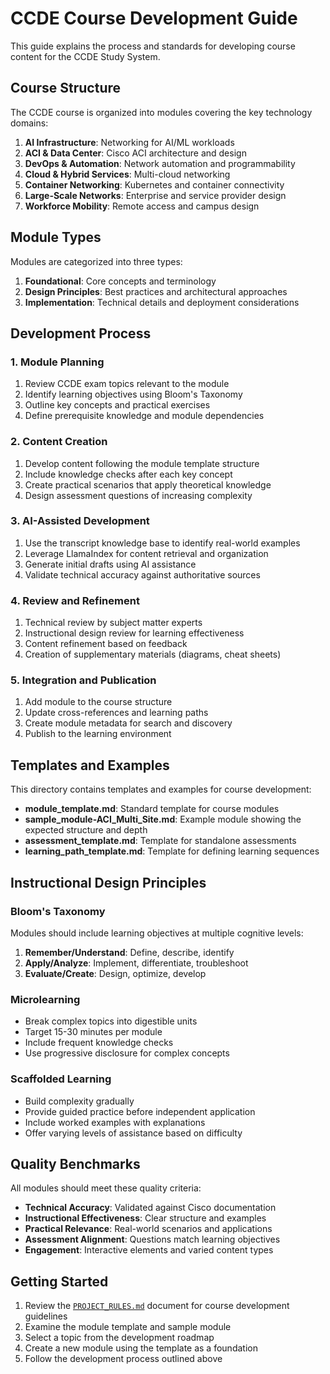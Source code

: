 # CCDE Course Development Guide

This guide explains the process and standards for developing course content for the CCDE Study System.

## Course Structure

The CCDE course is organized into modules covering the key technology domains:

1. **AI Infrastructure**: Networking for AI/ML workloads
2. **ACI & Data Center**: Cisco ACI architecture and design
3. **DevOps & Automation**: Network automation and programmability
4. **Cloud & Hybrid Services**: Multi-cloud networking
5. **Container Networking**: Kubernetes and container connectivity
6. **Large-Scale Networks**: Enterprise and service provider design
7. **Workforce Mobility**: Remote access and campus design

## Module Types

Modules are categorized into three types:

1. **Foundational**: Core concepts and terminology
2. **Design Principles**: Best practices and architectural approaches
3. **Implementation**: Technical details and deployment considerations

## Development Process

### 1. Module Planning

1. Review CCDE exam topics relevant to the module
2. Identify learning objectives using Bloom's Taxonomy
3. Outline key concepts and practical exercises
4. Define prerequisite knowledge and module dependencies

### 2. Content Creation

1. Develop content following the module template structure
2. Include knowledge checks after each key concept
3. Create practical scenarios that apply theoretical knowledge
4. Design assessment questions of increasing complexity

### 3. AI-Assisted Development

1. Use the transcript knowledge base to identify real-world examples
2. Leverage LlamaIndex for content retrieval and organization
3. Generate initial drafts using AI assistance
4. Validate technical accuracy against authoritative sources

### 4. Review and Refinement

1. Technical review by subject matter experts
2. Instructional design review for learning effectiveness
3. Content refinement based on feedback
4. Creation of supplementary materials (diagrams, cheat sheets)

### 5. Integration and Publication

1. Add module to the course structure
2. Update cross-references and learning paths
3. Create module metadata for search and discovery
4. Publish to the learning environment

## Templates and Examples

This directory contains templates and examples for course development:

- **module_template.md**: Standard template for course modules
- **sample_module-ACI_Multi_Site.md**: Example module showing the expected structure and depth
- **assessment_template.md**: Template for standalone assessments
- **learning_path_template.md**: Template for defining learning sequences

## Instructional Design Principles

### Bloom's Taxonomy

Modules should include learning objectives at multiple cognitive levels:

1. **Remember/Understand**: Define, describe, identify
2. **Apply/Analyze**: Implement, differentiate, troubleshoot
3. **Evaluate/Create**: Design, optimize, develop

### Microlearning

- Break complex topics into digestible units
- Target 15-30 minutes per module
- Include frequent knowledge checks
- Use progressive disclosure for complex concepts

### Scaffolded Learning

- Build complexity gradually
- Provide guided practice before independent application
- Include worked examples with explanations
- Offer varying levels of assistance based on difficulty

## Quality Benchmarks

All modules should meet these quality criteria:

- **Technical Accuracy**: Validated against Cisco documentation
- **Instructional Effectiveness**: Clear structure and examples
- **Practical Relevance**: Real-world scenarios and applications
- **Assessment Alignment**: Questions match learning objectives
- **Engagement**: Interactive elements and varied content types

## Getting Started

1. Review the [`PROJECT_RULES.md`](../PROJECT_RULES.md) document for course development guidelines
2. Examine the module template and sample module
3. Select a topic from the development roadmap
4. Create a new module using the template as a foundation
5. Follow the development process outlined above 